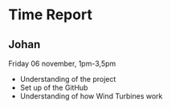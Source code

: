 # Time Report

## Johan

Friday 06 november, 1pm-3,5pm </br>
* Understanding of the project
* Set up of the GitHub
* Understanding of how Wind Turbines work
